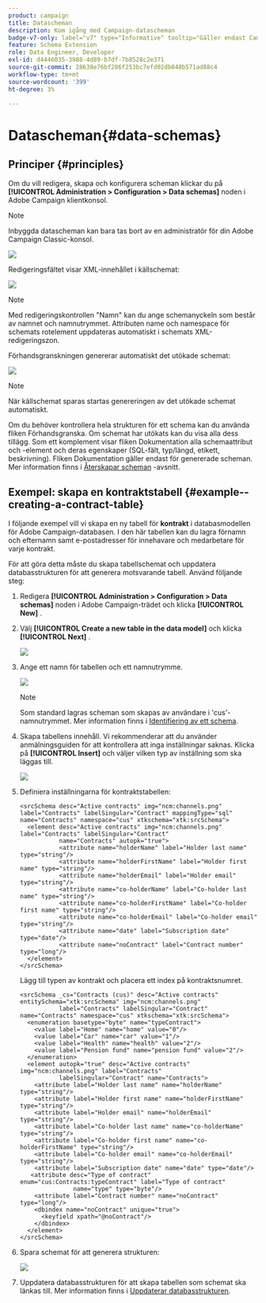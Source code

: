 ```yaml
---
product: campaign
title: Datascheman
description: Kom igång med Campaign-datascheman
badge-v7-only: label="v7" type="Informative" tooltip="Gäller endast Campaign Classic v7"
feature: Schema Extension
role: Data Engineer, Developer
exl-id: d4446035-3988-4d89-b7df-7b8528c2e371
source-git-commit: 28638e76bf286f253bc7efd02db848b571ad88c4
workflow-type: tm+mt
source-wordcount: '399'
ht-degree: 3%

---
```


# Datascheman{#data-schemas}

## Principer {#principles}

Om du vill redigera, skapa och konfigurera scheman klickar du på **[!UICONTROL Administration > Configuration > Data schemas]** noden i Adobe Campaign klientkonsol.

>[!NOTE]
>
>Inbyggda datascheman kan bara tas bort av en administratör för din Adobe Campaign Classic-konsol.

![](assets/d_ncs_integration_schema_navtree.png)

Redigeringsfältet visar XML-innehållet i källschemat:

![](assets/d_ncs_integration_schema_edition.png)

>[!NOTE]
>
>Med redigeringskontrollen &quot;Namn&quot; kan du ange schemanyckeln som består av namnet och namnutrymmet. Attributen name och namespace för schemats rotelement uppdateras automatiskt i schemats XML-redigeringszon.

Förhandsgranskningen genererar automatiskt det utökade schemat:

![](assets/d_ncs_integration_schema_edition2.png)

>[!NOTE]
>
>När källschemat sparas startas genereringen av det utökade schemat automatiskt.

Om du behöver kontrollera hela strukturen för ett schema kan du använda fliken Förhandsgranska. Om schemat har utökats kan du visa alla dess tillägg. Som ett komplement visar fliken Dokumentation alla schemaattribut och -element och deras egenskaper (SQL-fält, typ/längd, etikett, beskrivning). Fliken Dokumentation gäller endast för genererade scheman. Mer information finns i [Återskapar scheman](../../configuration/using/regenerating-schemas.md) -avsnitt.

## Exempel: skapa en kontraktstabell {#example--creating-a-contract-table}

I följande exempel vill vi skapa en ny tabell för **kontrakt** i databasmodellen för Adobe Campaign-databasen. I den här tabellen kan du lagra förnamn och efternamn samt e-postadresser för innehavare och medarbetare för varje kontrakt.

För att göra detta måste du skapa tabellschemat och uppdatera databasstrukturen för att generera motsvarande tabell. Använd följande steg:

1. Redigera **[!UICONTROL Administration > Configuration > Data schemas]** noden i Adobe Campaign-trädet och klicka **[!UICONTROL New]** .
1. Välj **[!UICONTROL Create a new table in the data model]** och klicka **[!UICONTROL Next]** .

   ![](assets/s_ncs_configuration_create_new_schema.png)

1. Ange ett namn för tabellen och ett namnutrymme.

   ![](assets/s_ncs_configuration_create_new_param.png)

   >[!NOTE]
   >
   >Som standard lagras scheman som skapas av användare i &#39;cus&#39;-namnutrymmet. Mer information finns i [Identifiering av ett schema](../../configuration/using/about-schema-reference.md#identification-of-a-schema).

1. Skapa tabellens innehåll. Vi rekommenderar att du använder anmälningsguiden för att kontrollera att inga inställningar saknas. Klicka på **[!UICONTROL Insert]** och väljer vilken typ av inställning som ska läggas till.

   ![](assets/s_ncs_configuration_create_new_content.png)

1. Definiera inställningarna för kontraktstabellen:

   ```
   <srcSchema desc="Active contracts" img="ncm:channels.png" label="Contracts" labelSingular="Contract" mappingType="sql" name="Contracts" namespace="cus" xtkschema="xtk:srcSchema">
     <element desc="Active contracts" img="ncm:channels.png" label="Contracts" labelSingular="Contract"
              name="Contracts" autopk="true">
              <attribute name="holderName" label="Holder last name" type="string"/>
              <attribute name="holderFirstName" label="Holder first name" type="string"/>
              <attribute name="holderEmail" label="Holder email" type="string"/>
              <attribute name="co-holderName" label="Co-holder last name" type="string"/>           
              <attribute name="co-holderFirstName" label="Co-holder first name" type="string"/>           
              <attribute name="co-holderEmail" label="Co-holder email" type="string"/>    
              <attribute name="date" label="Subscription date" type="date"/>     
              <attribute name="noContract" label="Contract number" type="long"/>  
     </element>
   </srcSchema>
   ```

   Lägg till typen av kontrakt och placera ett index på kontraktsnumret.

   ```
   <srcSchema _cs="Contracts (cus)" desc="Active contracts" entitySchema="xtk:srcSchema" img="ncm:channels.png"
              label="Contracts" labelSingular="Contract" name="Contracts" namespace="cus" xtkschema="xtk:srcSchema">
     <enumeration basetype="byte" name="typeContract">
       <value label="Home" name="home" value="0"/>
       <value label="Car" name="car" value="1"/>
       <value label="Health" name="health" value="2"/>
       <value label="Pension fund" name="pension fund" value="2"/>
     </enumeration>
     <element autopk="true" desc="Active contracts" img="ncm:channels.png" label="Contracts"
              labelSingular="Contract" name="Contracts">
       <attribute label="Holder last name" name="holderName" type="string"/>
       <attribute label="Holder first name" name="holderFirstName" type="string"/>
       <attribute label="Holder email" name="holderEmail" type="string"/>
       <attribute label="Co-holder last name" name="co-holderName" type="string"/>
       <attribute label="Co-holder first name" name="co-holderFirstName" type="string"/>
       <attribute label="Co-holder email" name="co-holderEmail" type="string"/>
       <attribute label="Subscription date" name="date" type="date"/>
      <attribute desc="Type of contract" enum="cus:Contracts:typeContract" label="Type of contract"
                  name="type" type="byte"/>
       <attribute label="Contract number" name="noContract" type="long"/>
       <dbindex name="noContract" unique="true">
         <keyfield xpath="@noContract"/>
       </dbindex>
     </element>
   </srcSchema>
   ```

1. Spara schemat för att generera strukturen:

   ![](assets/s_ncs_configuration_structure.png)

1. Uppdatera databasstrukturen för att skapa tabellen som schemat ska länkas till. Mer information finns i [Uppdaterar databasstrukturen](../../configuration/using/updating-the-database-structure.md).
